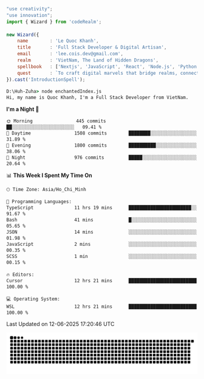 <!--x axis divider-->

```js 
"use creativity";
"use innovation";
import { Wizard } from 'codeRealm';

new Wizard({
    name        : 'Le Quoc Khanh',
    title       : 'Full Stack Developer & Digital Artisan',
    email       : 'lee.cois.dev@gmail.com',
    realm       : 'VietNam, The Land of Hidden Dragons',
    spellbook   : ['Nextjs', 'JavaScript', 'React', 'Node.js', 'Python', 'Django', 'Cloud Services'],
    quest       : `To craft digital marvels that bridge realms, connect cultures, and bring imagination to life.`,
}).cast('IntroductionSpell');
```

```cmd
D:\Huh-Zuha> node enchantedIndex.js
Hi, my name is Quoc Khanh, I'm a Full Stack Developer from VietNam.
```
<!--START_SECTION:waka-->
**I'm a Night 🦉** 

```text
🌞 Morning                445 commits         ██░░░░░░░░░░░░░░░░░░░░░░░   09.41 % 
🌆 Daytime                1508 commits        ████████░░░░░░░░░░░░░░░░░   31.89 % 
🌃 Evening                1800 commits        ██████████░░░░░░░░░░░░░░░   38.06 % 
🌙 Night                  976 commits         █████░░░░░░░░░░░░░░░░░░░░   20.64 % 
```


📊 **This Week I Spent My Time On** 

```text
🕑︎ Time Zone: Asia/Ho_Chi_Minh

💬 Programming Languages: 
TypeScript               11 hrs 19 mins      ███████████████████████░░   91.67 % 
Bash                     41 mins             █░░░░░░░░░░░░░░░░░░░░░░░░   05.65 % 
JSON                     14 mins             ░░░░░░░░░░░░░░░░░░░░░░░░░   01.98 % 
JavaScript               2 mins              ░░░░░░░░░░░░░░░░░░░░░░░░░   00.35 % 
SCSS                     1 min               ░░░░░░░░░░░░░░░░░░░░░░░░░   00.15 % 

🔥 Editors: 
Cursor                   12 hrs 21 mins      █████████████████████████   100.00 % 

💻 Operating System: 
WSL                      12 hrs 21 mins      █████████████████████████   100.00 % 
```


 Last Updated on 12-06-2025 17:20:46 UTC
<!--END_SECTION:waka-->
<picture>
  <source media="(prefers-color-scheme: dark)" srcset="https://raw.githubusercontent.com/leecois/leecois/output/github-contribution-grid-snake-dark.svg">
  <source media="(prefers-color-scheme: light)" srcset="https://raw.githubusercontent.com/leecois/leecois/output/github-contribution-grid-snake.svg">
  <img alt="github contribution grid snake animation" src="https://raw.githubusercontent.com/leecois/leecois/output/github-contribution-grid-snake.svg">
</picture>
